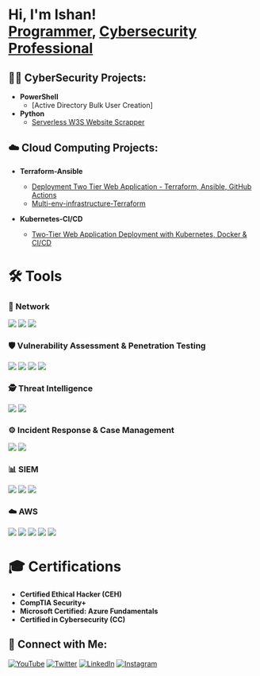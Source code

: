 <h1>Hi, I'm Ishan! <br/><a href="https://github.com/IshanSsohal/IshanSsohal">Programmer</a>, <a href="https://www.linkedin.com/in/ishansohal/">Cybersecurity Professional</a></h1>

<h2>👨‍💻 CyberSecurity Projects:</h2>

- <b>PowerShell</b>
  - [Active Directory Bulk User Creation]
- <b>Python</b>
  - [Serverless W3S Website Scrapper](https://github.com/IshanSsohal/Serverless-W3Scrapper)

## ☁️ Cloud Computing Projects:
- **Terraform-Ansible**
  - [Deployment Two Tier Web Application - Terraform, Ansible, GitHub Actions](https://github.com/IshanSsohal/Deployment-Two-Tier-Web-Application--Terraform-Ansible-Github-Actions)
  - [Multi-env-infrastructure-Terraform](https://github.com/IshanSsohal/Multi-env-infrastructure-Terraform)

- **Kubernetes-CI/CD**
  - [Two-Tier Web Application Deployment with Kubernetes, Docker & CI/CD](https://github.com/IshanSsohal/Two-tier-web-app-deployment---CICD-and-Kubernetes.)

# 🛠 Tools

### 🔗 Network
<div>
    <img src="https://img.shields.io/badge/-Wireshark-1679A7?&style=for-the-badge&logo=Wireshark&logoColor=white" />
    <img src="https://img.shields.io/badge/-Nmap-2C2D72?style=for-the-badge&logo=nmap&logoColor=white" />
    <img src="https://img.shields.io/badge/-Netcat-00FFFF?style=for-the-badge&logo=gnu-bash&logoColor=white" />
</div>

### 🛡 Vulnerability Assessment & Penetration Testing
<div>
    <img src="https://img.shields.io/badge/-Nessus-00C8FF?style=for-the-badge" />
    <img src="https://img.shields.io/badge/-OpenVAS-2C2D72?style=for-the-badge" />
    <img src="https://img.shields.io/badge/-Metasploit-444444?style=for-the-badge" />
    <img src="https://img.shields.io/badge/-Burp_Suite-FF6600?style=for-the-badge" />
</div>

### 🕵 Threat Intelligence
<div>
    <img src="https://img.shields.io/badge/-MISP-000000?style=for-the-badge" />
    <img src="https://img.shields.io/badge/-OpenCTI-464646?style=for-the-badge&logoColor=white" />
</div>

### ⚙️ Incident Response & Case Management
<div>
    <img src="https://img.shields.io/badge/-TheHive-F5792A?style=for-the-badge" />
    <img src="https://img.shields.io/badge/-DFIR--IRIS-4A90E2?style=for-the-badge" />
</div>

### 📊 SIEM
<div>
    <img src="https://img.shields.io/badge/-Splunk-000000?&style=for-the-badge&logo=Splunk&logoColor=white" />
    <img src="https://img.shields.io/badge/-Wazuh-4B5563?style=for-the-badge&logo=Wazuh&logoColor=white" />
    <img src="https://img.shields.io/badge/-Graylog-464646?style=for-the-badge&logo=Graylog&logoColor=white" />
</div>

### ☁️ AWS
<div>
    <img src="https://img.shields.io/badge/-AWS_VPC-232F3E?style=for-the-badge&logo=amazon-aws&logoColor=white" />
    <img src="https://img.shields.io/badge/-AWS_IAM-FF9900?style=for-the-badge&logo=amazon-aws&logoColor=white" />
    <img src="https://img.shields.io/badge/-AWS_CloudWatch-00BFFF?style=for-the-badge&logo=amazon-aws&logoColor=white" />
    <img src="https://img.shields.io/badge/-AWS_CloudTrail-00BFFF?style=for-the-badge&logo=amazon-aws&logoColor=white" />
    <img src="https://img.shields.io/badge/-AWS_Systems_Manager-FF9900?style=for-the-badge&logo=amazon-aws&logoColor=white" />
</div>

# 🎓 Certifications
- **Certified Ethical Hacker (CEH)**
- **CompTIA Security+**
- **Microsoft Certified: Azure Fundamentals**
- **Certified in Cybersecurity (CC)**


## 🤳 Connect with Me:

[![YouTube](https://img.shields.io/badge/YouTube-%23FF0000.svg?&style=for-the-badge&logo=youtube&logoColor=white)](https://www.youtube.com/channel/yourchannel)
[![Twitter](https://img.shields.io/badge/Twitter-%231DA1F2.svg?&style=for-the-badge&logo=twitter&logoColor=white)](https://twitter.com/yourhandle)
[![LinkedIn](https://img.shields.io/badge/LinkedIn-%230A66C2.svg?&style=for-the-badge&logo=linkedin&logoColor=white)](https://www.linkedin.com/in/ishansohal/)
[![Instagram](https://img.shields.io/badge/Instagram-%23E4405F.svg?&style=for-the-badge&logo=instagram&logoColor=white)](https://www.instagram.com/yourhandle/)

[instagram]: 
[linkedin]: 

<!--
**joshmadakor1/joshmadakor1** is a ✨ _special_ ✨ repository because its `README.md` (this file) appears on your GitHub profile.

Here are some ideas to get you started:

- 🔭 I’m currently working on ...
- 🌱 I’m currently learning ...
- 👯 I’m looking to collaborate on ...
- 🤔 I’m looking for help with ...
- 💬 Ask me about ...
- 📫 How to reach me: ...
- 😄 Pronouns: ...
- ⚡ Fun fact: ...
-->
